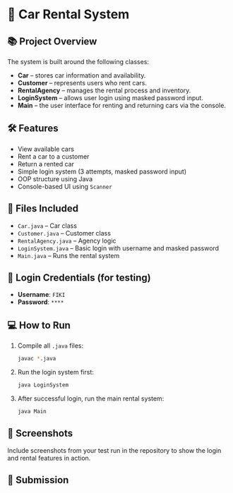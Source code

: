 # 🚗 Car Rental System 

## 📚 Project Overview

The system is built around the following classes:
- **Car** – stores car information and availability.
- **Customer** – represents users who rent cars.
- **RentalAgency** – manages the rental process and inventory.
- **LoginSystem** – allows user login using masked password input.
- **Main** – the user interface for renting and returning cars via the console.

## 🛠️ Features
- View available cars
- Rent a car to a customer
- Return a rented car
- Simple login system (3 attempts, masked password input)
- OOP structure using Java
- Console-based UI using `Scanner`

## 📁 Files Included
- `Car.java` – Car class
- `Customer.java` – Customer class
- `RentalAgency.java` – Agency logic
- `LoginSystem.java` – Basic login with username and masked password
- `Main.java` – Runs the rental system

## 🔐 Login Credentials (for testing)
- **Username**: `FIKI`
- **Password**: `****`

## 💻 How to Run
1. Compile all `.java` files:
   ```bash
   javac *.java
   ```
2. Run the login system first:
   ```bash
   java LoginSystem
   ```
3. After successful login, run the main rental system:
   ```bash
   java Main
   ```

## 📸 Screenshots
Include screenshots from your test run in the repository to show the login and rental features in action.

## 🔗 Submission
